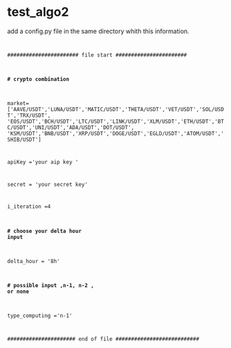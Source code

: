 # test_algo2

add a config.py file in the same directory whith this information.
<code>

####################### file start #######################
        
#### # crypto combination
market=['AAVE/USDT','LUNA/USDT','MATIC/USDT','THETA/USDT','VET/USDT','SOL/USDT','TRX/USDT',
        'EOS/USDT','BCH/USDT','LTC/USDT','LINK/USDT','XLM/USDT','ETH/USDT','BTC/USDT','UNI/USDT','ADA/USDT','DOT/USDT',
        'KSM/USDT','BNB/USDT','XRP/USDT','DOGE/USDT','EGLD/USDT','ATOM/USDT','SHIB/USDT']


apiKey ='your aip key '
        
        
secret = 'your secret key'


i_iteration =4

#### # choose your delta hour input 
delta_hour = '8h'
#### # possible input ,n-1, n-2 , or none 
type_computing ='n-1' 



###################### end of file ###########################
</code>
